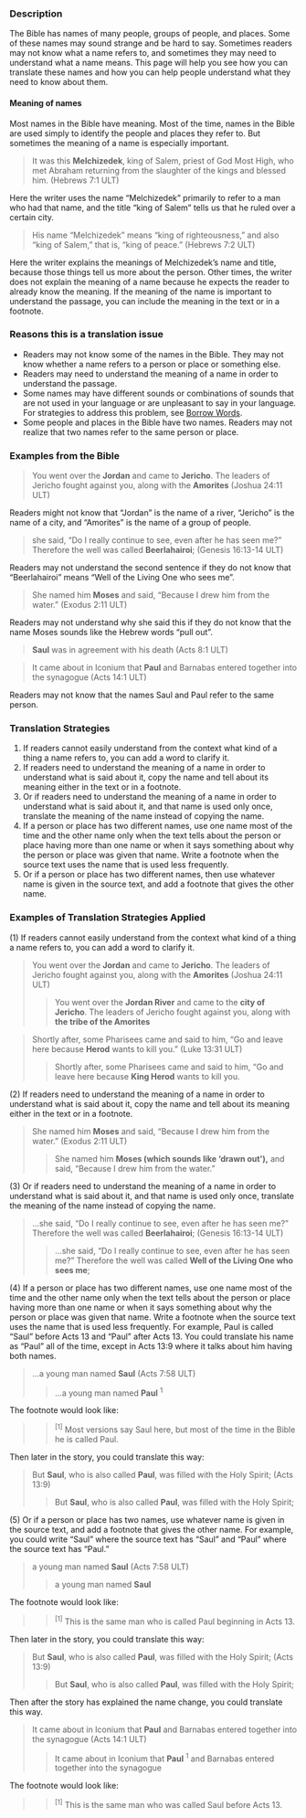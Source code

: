 
### Description

The Bible has names of many people, groups of people, and places. Some of these names may sound strange and be hard to say. Sometimes readers may not know what a name refers to, and sometimes they may need to understand what a name means. This page will help you see how you can translate these names and how you can help people understand what they need to know about them.

#### Meaning of names

Most names in the Bible have meaning. Most of the time, names in the Bible are used simply to identify the people and places they refer to. But sometimes the meaning of a name is especially important.

> It was this **Melchizedek**, king of Salem, priest of God Most High, who met Abraham returning from the slaughter of the kings and blessed him. (Hebrews 7:1 ULT)

Here the writer uses the name “Melchizedek” primarily to refer to a man who had that name, and the title “king of Salem” tells us that he ruled over a certain city.

> His name “Melchizedek” means “king of righteousness,” and also “king of Salem,” that is, “king of peace.” (Hebrews 7:2 ULT)

Here the writer explains the meanings of Melchizedek’s name and title, because those things tell us more about the person. Other times, the writer does not explain the meaning of a name because he expects the reader to already know the meaning. If the meaning of the name is important to understand the passage, you can include the meaning in the text or in a footnote.

### Reasons this is a translation issue

* Readers may not know some of the names in the Bible. They may not know whether a name refers to a person or place or something else.
* Readers may need to understand the meaning of a name in order to understand the passage.
* Some names may have different sounds or combinations of sounds that are not used in your language or are unpleasant to say in your language. For strategies to address this problem, see [Borrow Words](../translate-transliterate/01.md).
* Some people and places in the Bible have two names. Readers may not realize that two names refer to the same person or place.

### Examples from the Bible

> You went over the **Jordan** and came to **Jericho**. The leaders of Jericho fought against you, along with the **Amorites** (Joshua 24:11 ULT)

Readers might not know that “Jordan” is the name of a river, “Jericho” is the name of a city, and “Amorites” is the name of a group of people.

> she said, “Do I really continue to see, even after he has seen me?” Therefore the well was called **Beerlahairoi**; (Genesis 16:13-14 ULT)

Readers may not understand the second sentence if they do not know that “Beerlahairoi” means “Well of the Living One who sees me”.

> She named him **Moses** and said, “Because I drew him from the water.” (Exodus 2:11 ULT)

Readers may not understand why she said this if they do not know that the name Moses sounds like the Hebrew words “pull out”.

> **Saul** was in agreement with his death (Acts 8:1 ULT)<br> 
  
> It came about in Iconium that **Paul** and Barnabas entered together into the synagogue (Acts 14:1 ULT)  

Readers may not know that the names Saul and Paul refer to the same person.

### Translation Strategies

1. If readers cannot easily understand from the context what kind of a thing a name refers to, you can add a word to clarify it.
1. If readers need to understand the meaning of a name in order to understand what is said about it, copy the name and tell about its meaning either in the text or in a footnote.
1. Or if readers need to understand the meaning of a name in order to understand what is said about it, and that name is used only once, translate the meaning of the name instead of copying the name.
1. If a person or place has two different names, use one name most of the time and the other name only when the text tells about the person or place having more than one name or when it says something about why the person or place was given that name. Write a footnote when the source text uses the name that is used less frequently.
1. Or if a person or place has two different names, then use whatever name is given in the source text, and add a footnote that gives the other name.

### Examples of Translation Strategies Applied

(1) If readers cannot easily understand from the context what kind of a thing a name refers to, you can add a word to clarify it.

> You went over the **Jordan** and came to **Jericho**. The leaders of Jericho fought against you, along with the **Amorites** (Joshua 24:11 ULT)  
>> You went over the **Jordan River** and came to the **city of Jericho**. The leaders of Jericho fought against you, along with **the tribe of the Amorites** 
  
> Shortly after, some Pharisees came and said to him, “Go and leave here because **Herod** wants to kill you.” (Luke 13:31 ULT)  
>> Shortly after, some Pharisees came and said to him, “Go and leave here because **King Herod** wants to kill you.

(2) If readers need to understand the meaning of a name in order to understand what is said about it, copy the name and tell about its meaning either in the text or in a footnote.

> She named him **Moses** and said, “Because I drew him from the water.” (Exodus 2:11 ULT)  
>> She named him **Moses (which sounds like ‘drawn out'),** and said, “Because I drew him from the water.”

(3) Or if readers need to understand the meaning of a name in order to understand what is said about it, and that name is used only once, translate the meaning of the name instead of copying the name.

> …she said, “Do I really continue to see, even after he has seen me?” Therefore the well was called **Beerlahairoi**; (Genesis 16:13-14 ULT)  
>> …she said, “Do I really continue to see, even after he has seen me?” Therefore the well was called **Well of the Living One who sees me**;

(4) If a person or place has two different names, use one name most of the time and the other name only when the text tells about the person or place having more than one name or when it says something about why the person or place was given that name. Write a footnote when the source text uses the name that is used less frequently. For example, Paul is called “Saul” before Acts 13 and “Paul” after Acts 13. You could translate his name as “Paul” all of the time, except in Acts 13:9 where it talks about him having both names.

> …a young man named **Saul** (Acts 7:58 ULT)  
>> …a young man named **Paul** <sup> 1</sup> 

The footnote would look like:

>> <sup>[1]</sup> Most versions say Saul here, but most of the time in the Bible he is called Paul.

Then later in the story, you could translate this way:

> But **Saul**, who is also called **Paul**, was filled with the Holy Spirit; (Acts 13:9)  
>> But **Saul**, who is also called **Paul**, was filled with the Holy Spirit;

(5) Or if a person or place has two names, use whatever name is given in the source text, and add a footnote that gives the other name. For example, you could write “Saul” where the source text has “Saul” and “Paul” where the source text has “Paul.”

> a young man named **Saul** (Acts 7:58 ULT)  
>> a young man named **Saul** 

The footnote would look like:

>> <sup> [1]</sup> This is the same man who is called Paul beginning in Acts 13.

Then later in the story, you could translate this way:

> But **Saul**, who is also called **Paul**, was filled with the Holy Spirit; (Acts 13:9)  
>> But **Saul**, who is also called **Paul**, was filled with the Holy Spirit;

Then after the story has explained the name change, you could translate this way.

> It came about in Iconium that **Paul** and Barnabas entered together into the synagogue (Acts 14:1 ULT)  
>> It came about in Iconium that **Paul** <sup> 1</sup> and Barnabas entered together into the synagogue

The footnote would look like:

>> <sup> [1]</sup> This is the same man who was called Saul before Acts 13.

